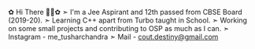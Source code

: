 ✿ Hi There 👋🏻✿
➣ I'm a Jee Aspirant and 12th passed from CBSE Board (2019-20).
➣ Learning C++ apart from Turbo taught in School.
➣ Working on some small projects and contributing to OSP as much as I can.
➣ Instagram - me_tusharchandra
➣ Mail - cout.destiny@gmail.com